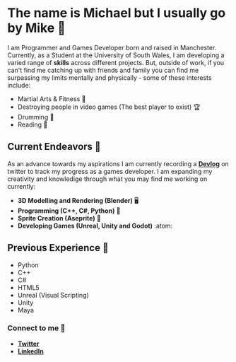 # The name is Michael but I usually go by Mike 🤝

I am Programmer and Games Developer born and raised in Manchester. Currently, as a Student at the University of South Wales, I am developing a varied range of **skills** across different projects. But, outside of work, if you can't find me catching up with friends and family you can find me surpassing my limits mentally and physically - some of these interests include:

- Martial Arts & Fitness 🥋
- Destroying people in video games (The best player to exist) 🏆
- Drumming 🥁
- Reading 📖

## Current Endeavors 📍

As an advance towards my aspirations I am currently recording a [**Devlog**](https://twitter.com/BlupandaDevs) on twitter to track my progress as a games developer. I am expanding my creativity and knowledige through what you may find me working on currently:

- **3D Modelling and Rendering (Blender)** 🖥️
- **Programming (C++, C#, Python)** 👾
- **Sprite Creation (Aseprite)** 🎥
- **Developing Games (Unreal, Unity and Godot)** :atom:

## Previous Experience 📰

- Python
- C++
- C#
- HTML5
- Unreal (Visual Scripting)
- Unity
- Maya


### Connect to me 📩

- [**Twitter**](https://twitter.com/BlupandaDevs)
- [**LinkedIn**](https://www.linkedin.com/in/michael-derbyshire-647545255/)
